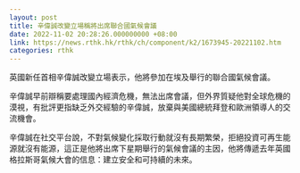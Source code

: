```yaml
---
layout: post
title: 辛偉誠改變立場稱將出席聯合國氣候會議
date: 2022-11-02 20:28:26.000000000 +08:00
link: https://news.rthk.hk/rthk/ch/component/k2/1673945-20221102.htm
categories: rthk
---
```


英國新任首相辛偉誠改變立場表示，他將參加在埃及舉行的聯合國氣候會議。

辛偉誠早前辯稱要處理國內經濟危機，無法出席會議，但外界質疑他對全球危機的漠視，有批評更指缺乏外交經驗的辛偉誠，放棄與美國總統拜登和歐洲領導人的交流機會。

辛偉誠在社交平台說，不對氣候變化採取行動就沒有長期繁榮，拒絕投資可再生能源就沒有能源，這正是他將出席下星期舉行的氣候會議的主因，他將傳遞去年英國格拉斯哥氣候大會的信息：建立安全和可持續的未來。
